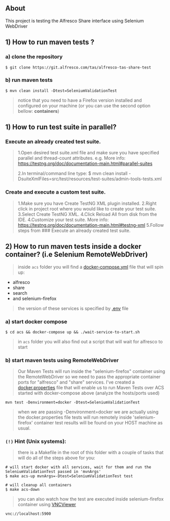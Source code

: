 ## About
This project is testing the Alfresco Share interface using Selenium WebDriver

## 1) How to run maven tests ?

### a) clone the repository

```shell
$ git clone https://git.alfresco.com/tas/alfresco-tas-share-test
```

### b) run maven tests

```shell
$ mvn clean install -Dtest=SeleniumValidationTest
```
> notice that you need to have a Firefox version installed and configured on your machine (or you can use the second option bellow: **containers**)

## 1) How to run test suite in parallel?
  
### Execute an already created test suite.
>  1.Open desired test suite.xml file and make sure you have specified parallel and thread-count attributes.
>    e.g. <suite name="Admin Tools Test Suite" parallel="methods" thread-count="5">
>    More info: https://testng.org/doc/documentation-main.html#parallel-suites
>
>  2.In terminal/command line type:
>  $ mvn clean install -DsuiteXmlFiles=src/test/resources/test-suites/admin-tools-tests.xml

### Create and execute a custom test suite.
>  1.Make sure you have Create TestNG XML plugin installed.
>  2.Right click in project root where you would like to create your test suite.
>  3.Select Create TestNG XML.
>  4.Click Reload All from disk from the IDE. 
>  4.Customize your test suite.
>  More info: https://testng.org/doc/documentation-main.html#testng-xml
>  5.Follow steps from ### Execute an already created test suite.

## 2) How to run maven tests inside a docker container? (i.e Selenium RemoteWebDriver)

> inside `acs` folder you will find a [docker-compose.yml](./acs/docker-compose.yml) file that will spin up:
* alfresco
* share
* search
* and selenium-firefox

> the version of these services is specified by [.env](./acs/.env) file

### a) start docker compose

```shell
$ cd acs && docker-compose up && ./wait-service-to-start.sh
```
> in `acs` folder you will also find out a script that will wait for alfresco to start

### b) start maven tests using RemoteWebDriver
> Our Maven Tests will run inside the "selenium-firefox" container using the RemoteWebDriver so we need to pass the appropriate container ports for "alfresco" and "share" services.
> I've created a [docker.properties](./src/main/resources/docker.properties) file that will enable us to run Maven Tests over ACS started with docker-compose above (analyze the hosts/ports used)

```shell
mvn test -Denvironment=docker -Dtest=SeleniumValidationTest
```
> when we are passing -Denvironment=docker we are actually using the docker.properties file
> tests will run remotely inside 'selenium-firefox' container
> test results will be found on your HOST machine as usual.

### `(!)` Hint (Unix systems):
> there is a Makefile in the root of this folder with a couple of tasks
> that will do all of the steps above for you:

```shell
# will start docker with all services, wait for them and run the SeleniumValidationTest passed in 'mvnArgs'
$ make acs-up mvnArgs=-Dtest=SeleniumValidationTest test 
```

```shell
# will cleanup all containers
$ make acs-down 
```

> you can also watch how the test are executed inside selenium-firefox container using [VNCViewer](https://www.realvnc.com/en/connect/download/viewer/)
```
vnc://localhost:5900  
```

